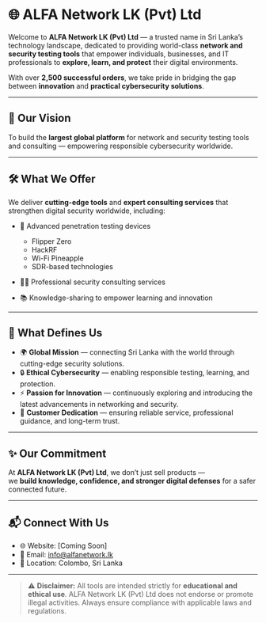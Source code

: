# 🌐 ALFA Network LK (Pvt) Ltd

Welcome to **ALFA Network LK (Pvt) Ltd** — a trusted name in Sri Lanka’s technology landscape, dedicated to providing world-class **network and security testing tools** that empower individuals, businesses, and IT professionals to **explore, learn, and protect** their digital environments.

With over **2,500 successful orders**, we take pride in bridging the gap between **innovation** and **practical cybersecurity solutions**.

---

## 🚀 Our Vision
To build the **largest global platform** for network and security testing tools and consulting — empowering responsible cybersecurity worldwide.

---

## 🛠 What We Offer
We deliver **cutting-edge tools** and **expert consulting services** that strengthen digital security worldwide, including:

- 🔎 Advanced penetration testing devices  
  - Flipper Zero  
  - HackRF  
  - Wi-Fi Pineapple  
  - SDR-based technologies  

- 🧑‍💻 Professional security consulting services  
- 📚 Knowledge-sharing to empower learning and innovation  

---

## 🌟 What Defines Us
- 🌍 **Global Mission** — connecting Sri Lanka with the world through cutting-edge security solutions.  
- 🔒 **Ethical Cybersecurity** — enabling responsible testing, learning, and protection.  
- ⚡ **Passion for Innovation** — continuously exploring and introducing the latest advancements in networking and security.  
- 🤝 **Customer Dedication** — ensuring reliable service, professional guidance, and long-term trust.  

---

## ✨ Our Commitment
At **ALFA Network LK (Pvt) Ltd**, we don’t just sell products —  
we **build knowledge, confidence, and stronger digital defenses** for a safer connected future.  

---

## 📬 Connect With Us
- 🌐 Website: [Coming Soon]  
- 📧 Email: info@alfanetwork.lk  
- 📍 Location: Colombo, Sri Lanka  

---

> ⚠️ **Disclaimer:** All tools are intended strictly for **educational and ethical use**. ALFA Network LK (Pvt) Ltd does not endorse or promote illegal activities. Always ensure compliance with applicable laws and regulations.
